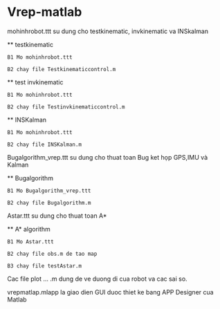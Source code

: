 # Vrep-matlab
mohinhrobot.ttt su dung cho testkinematic, invkinematic va INSkalman

** testkinematic
    
    B1 Mo mohinhrobot.ttt
    
    B2 chay file Testkinematiccontrol.m

** test invkinematic
    
    B1 Mo mohinhrobot.ttt
    
    B2 chay file Testinvkinematiccontrol.m

** INSKalman
   
    B1 Mo mohinhrobot.ttt
    
    B2 chay file INSKalman.m

Bugalgorithm_vrep.ttt su dung cho thuat toan Bug ket họp GPS,IMU và Kalman

** Bugalgorithm
   
    B1 Mo Bugalgorithm_vrep.ttt
   
    B2 chay file Bugalgorithm.m

Astar.ttt su dung cho thuat toan A*

** A* algorithm
   
    B1 Mo Astar.ttt
   
    B2 chay file obs.m de tao map
   
    B3 chay file testAstar.m 
   
Cac file plot ... .m dung de ve duong di cua robot va cac sai so.
 
vrepmatlap.mlapp la giao dien GUI duoc thiet ke bang APP Designer cua Matlab 


